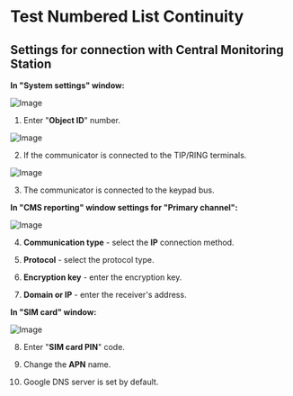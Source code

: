 # Test Numbered List Continuity

## Settings for connection with Central Monitoring Station

**In "System settings" window:**

![Image](./image11.png)

1.  Enter "**Object ID**" number.

![Image](./image12.png)

2.  If the communicator is connected to the TIP/RING terminals.

![Image](./image13.png)

3.  The communicator is connected to the keypad bus.

**In "CMS reporting" window settings for "Primary channel":**

![Image](./image14.png)

4.  **Communication type** - select the **IP** connection method.

5.  **Protocol** - select the protocol type.

6.  **Encryption key** - enter the encryption key.

7.  **Domain or IP** - enter the receiver's address.

**In "SIM card" window:**

![Image](./image15.png)

8.  Enter "**SIM card PIN**" code.

9.  Change the **APN** name.

10. Google DNS server is set by default.
